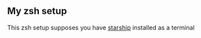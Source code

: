 ## My zsh setup

This zsh setup supposes you have [starship](https://starship.rs/) installed as a terminal
